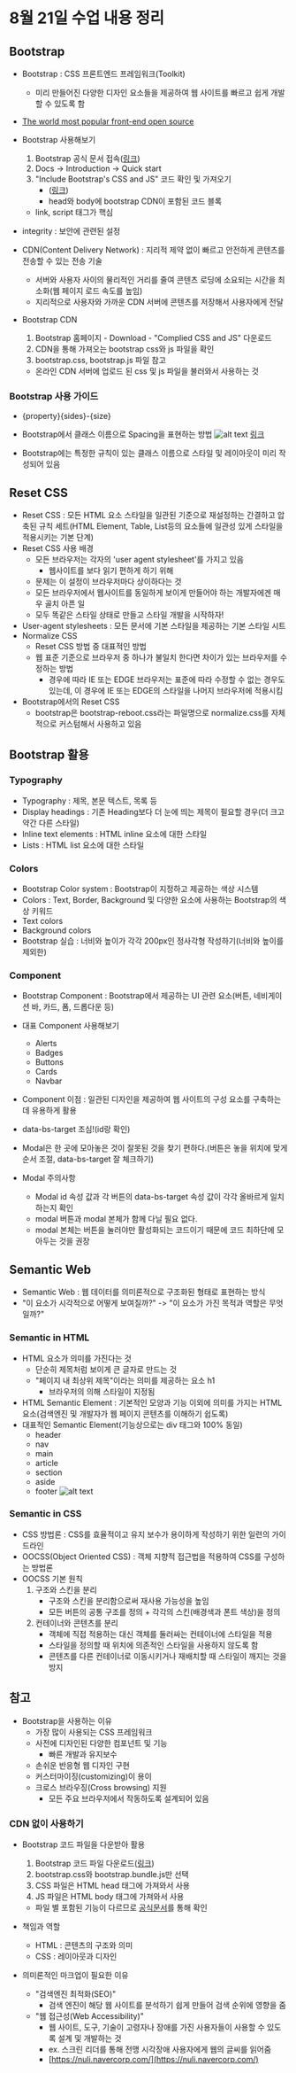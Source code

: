 # 8월 21일 수업 내용 정리
## Bootstrap
- Bootstrap : CSS 프론트엔드 프레임워크(Toolkit)
    - 미리 만들어진 다양한 디자인 요소들을 제공하여 웹 사이트를 빠르고 쉽게 개발할 수 있도록 함
- [The world most popular front-end open source](https://gitstar-ranking.com/repositories)
- Bootstrap 사용해보기
    1. Bootstrap 공식 문서 접속([링크](https://getbootstrap.com/))
    2. Docs -> Introduction -> Quick start
    3. "Include Bootstrap's CSS and JS" 코드 확인 및 가져오기
        - ([링크](https://getbootstrap.com/docs/5.3/getting-started/introduction/#quick-start))
        - head와 body에 bootstrap CDN이 포함된 코드 블록
    - link, script 태그가 핵심

- integrity : 보안에 관련된 설정

- CDN(Content Delivery Network) : 지리적 제약 없이 빠르고 안전하게 콘텐츠를 전송할 수 있는 전송 기술
    - 서버와 사용자 사이의 물리적인 거리를 줄여 콘텐츠 로딩에 소요되는 시간을 최소화(웹 페이지 로드 속도를 높임)
    - 지리적으로 사용자와 가까운 CDN 서버에 콘텐츠를 저장해서 사용자에게 전달

- Bootstrap CDN
    1. Bootstrap 홈페이지 - Download - "Complied CSS and JS" 다운로드
    2. CDN을 통해 가져오는 bootstrap css와 js 파일을 확인
    3. bootstrap.css, bootstrap.js 파일 참고
    - 온라인 CDN 서버에 업로드 된 css 및 js 파일을 불러와서 사용하는 것

### Bootstrap 사용 가이드
- {property}{sides}-{size}
- Bootstrap에서 클래스 이름으로 Spacing을 표현하는 방법
![alt text](/TIL/Web/images/image13.png)
[링크](https://getbootstrap.com/docs/5.3/utilities/spacing/#margin-and-padding)

- Bootstrap에는 특정한 규칙이 있는 클래스 이름으로 스타일 및 레이아웃이 미리 작성되어 있음

## Reset CSS
- Reset CSS : 모든 HTML 요소 스타일을 일관된 기준으로 재설정하는 간결하고 압축된 규칙 세트(HTML Element, Table, List등의 요소들에 일관성 있게 스타일을 적용시키는 기본 단계)
- Reset CSS 사용 배경
    - 모든 브라우저는 각자의 'user agent stylesheet'를 가지고 있음
        - 웹사이트를 보다 읽기 편하게 하기 위해
    - 문제는 이 설정이 브라우저마다 상이하다는 것
    - 모든 브라우저에서 웹사이트를 동일하게 보이게 만들어야 하는 개발자에겐 매우 골치 아픈 일
    - 모두 똑같은 스타일 상태로 만들고 스타일 개발을 시작하자!
- User-agent stylesheets : 모든 문서에 기본 스타일을 제공하는 기본 스타일 시트
- Normalize CSS
    - Reset CSS 방법 중 대표적인 방법
    - 웹 표준 기준으로 브라우저 중 하나가 불일치 한다면 차이가 있는 브라우저를 수정하는 방법
        - 경우에 따라 IE 또는 EDGE 브라우저는 표준에 따라 수정할 수 없는 경우도 있는데, 이 경우에 IE 또는 EDGE의 스타일을 나머지 브라우저에 적용시킴
- Bootstrap에서의 Reset CSS
    - bootstrap은 bootstrap-reboot.css라는 파일명으로 normalize.css를 자체적으로 커스텀해서 사용하고 있음


## Bootstrap 활용
### Typography
- Typography : 제목, 본문 텍스트, 목록 등
- Display headings : 기존 Heading보다 더 눈에 띄는 제목이 필요할 경우(더 크고 약간 다른 스타일)
- Inline text elements : HTML inline 요소에 대한 스타일
- Lists : HTML list 요소에 대한 스타일

### Colors
- Bootstrap Color system : Bootstrap이 지정하고 제공하는 색상 시스템
- Colors : Text, Border, Background 및 다양한 요소에 사용하는 Bootstrap의 색상 키워드
- Text colors
- Background colors
- Bootstrap 실습 : 너비와 높이가 각각 200px인 정사각형 작성하기(너비와 높이를 제외한)


### Component
- Bootstrap Component : Bootstrap에서 제공하는 UI 관련 요소(버튼, 네비게이션 바, 카드, 폼, 드롭다운 등)
- 대표 Component 사용해보기
    - Alerts
    - Badges
    - Buttons
    - Cards
    - Navbar
- Component 이점 : 일관된 디자인을 제공하여 웹 사이트의 구성 요소를 구축하는 데 유용하게 활용

- data-bs-target 조심!(id랑 확인)

- Modal은 한 곳에 모아놓은 것이 잘못된 것을 찾기 편하다.(버튼은 놓을 위치에 맞게 순서 조절, data-bs-target 잘 체크하기)
- Modal 주의사항
    - Modal id 속성 값과 각 버튼의 data-bs-target 속성 값이 각각 올바르게 일치하는지 확인
    - modal 버튼과 modal 본체가 함께 다닐 필요 없다.
    - modal 본체는 버튼을 눌러야만 활성화되는 코드이기 때문에 코드 최하단에 모아두는 것을 권장


## Semantic Web
- Semantic Web : 웹 데이터를 의미론적으로 구조화된 형태로 표현하는 방식
- "이 요소가 시각적으로 어떻게 보여질까?" -> "이 요소가 가진 목적과 역할은 무엇일까?"

### Semantic in HTML
- HTML 요소가 의미를 가진다는 것
    - 단순히 제목처럼 보이게 큰 글자로 만드는 것
    - "페이지 내 최상위 제목"이라는 의미를 제공하는 요소 h1
        - 브라우저의 의해 스타일이 지정됨
- HTML Semantic Element : 기본적인 모양과 기능 이외에 의미를 가지는 HTML 요소(검색엔진 및 개발자가 웹 페이지 콘텐츠를 이해하기 쉽도록)
- 대표적인 Semantic Element(기능상으로는 div 태그와 100% 동일)
    - header
    - nav
    - main
    - article
    - section
    - aside
    - footer
![alt text](/TIL/Web/images/image14.png)

### Semantic in CSS
- CSS 방법론 : CSS를 효율적이고 유지 보수가 용이하게 작성하기 위한 일련의 가이드라인
- OOCSS(Object Oriented CSS) : 객체 지향적 접근법을 적용하여 CSS를 구성하는 방법론
- OOCSS 기본 원칙
    1. 구조와 스킨을 분리
        - 구조와 스킨을 분리함으로써 재사용 가능성을 높임
        - 모든 버튼의 공통 구조를 정의 + 각각의 스킨(배경색과 폰트 색상)을 정의
    2. 컨테이너와 콘텐츠를 분리
        - 객체에 직접 적용하는 대신 객체를 둘러싸는 컨테이너에 스타일을 적용
        - 스타일을 정의할 때 위치에 의존적인 스타일을 사용하지 않도록 함
        - 콘텐츠를 다른 컨테이너로 이동시키거나 재배치할 때 스타일이 깨지는 것을 방지


## 참고
- Bootstrap을 사용하는 이유
    - 가장 많이 사용되는 CSS 프레임워크
    - 사전에 디자인된 다양한 컴포넌트 및 기능
        - 빠른 개발과 유지보수
    - 손쉬운 반응형 웹 디자인 구현
    - 커스터마이징(customizing)이 용이
    - 크로스 브라우징(Cross browsing) 지원
        - 모든 주요 브라우저에서 작동하도록 설계되어 있음

### CDN 없이 사용하기
- Bootstrap 코드 파일을 다운받아 활용
    1. Bootstrap 코드 파일 다운로드([링크](https://getbootstrap.com/docs/5.3/getting-started/download/))
    2. bootstrap.css와 bootstrap.bundle.js만 선택
    3. CSS 파일은 HTML head 태그에 가져와서 사용
    4. JS 파일은 HTML body 태그에 가져와서 사용
    - 파일 별 포함된 기능이 다르므로 [공식문서](https://getbootstrap.com/docs/5.3/getting-started/contents/)를 통해 확인

- 책임과 역할
    - HTML : 콘텐츠의 구조와 의미
    - CSS : 레이아웃과 디자인

- 의미론적인 마크업이 필요한 이유
    - "검색엔진 최적화(SEO)"
        - 검색 엔진이 해당 웹 사이트를 분석하기 쉽게 만들어 검색 순위에 영향을 줌
    - "웹 접근성(Web Accessibility)"
        - 웹 사이트, 도구, 기술이 고령자나 장애를 가진 사용자들이 사용할 수 있도록 설계 및 개발하는 것
        - ex. 스크린 리더를 통해 전맹 시각장애 사용자에게 웹의 글씨를 읽어줌
        - [https://nuli.navercorp.com/](https://nuli.navercorp.com/)